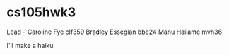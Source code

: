 # cs105hwk3

Lead - Caroline Fye clf359
Bradley Essegian bbe24
Manu Hailame mvh36

I'll make a haiku
